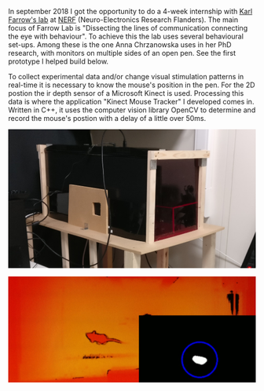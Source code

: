 In september 2018 I got the opportunity to do a 4-week internship with [Karl Farrow's lab](https://www.nerf.be/research/nerf-labs/karl-farrow-lab) at [NERF](https://www.nerf.be) (Neuro-Electronics Research Flanders). The main focus of Farrow Lab is "Dissecting the lines of communication connecting the eye with behaviour". To achieve this the lab uses several behavioural set-ups. Among these is the one Anna Chrzanowska uses in her PhD research, with monitors on multiple sides of an open pen. See the first prototype I helped build below. 

To collect experimental data and/or change visual stimulation patterns in real-time it is necessary to know the mouse's position in the pen. For the 2D postion the ir depth sensor of a Microsoft Kinect is used. Processing this data is where the application "Kinect Mouse Tracker" I developed comes in. Written in C++, it uses the computer vision library OpenCV to determine and record the mouse's postion with a delay of a little over 50ms.

![Experimental setup of kmt](/content/kmt-setup-cropped.jpg "Setup (enclosed pen)")

![Screen capture of kmt with mouse outlined](/content/kmt.jpg "Application preview output")

